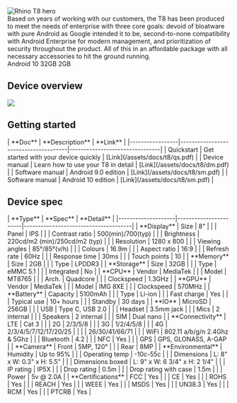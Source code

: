 <div class="device-grid">
  <div class="device-image">
    <img src="/assets/t8-1x.png" alt="Rhino T8 hero">
  </div>
  <div class="device-intro">
    Based on years of working with our customers, the T8 has been produced to meet the needs of enterprise with three core goals: devoid of bloatware with pure Android as Google intended it to be, second-to-none compatibility with Android Enterprise for modern management, and prioritization of security throughout the product. All of this in an affordable package with all necessary accessories to hit the ground running.
    <div class="device-details">
      <item><i class="fab fa-android"></i> Android 10</item>
      <item><i class="fab fa-android"></i> 32GB</item>
      <item><i class="fab fa-android"></i> 2GB</item>
    </div>
  </div>
</div>

## Device overview

![](/assets/t8_overview-1x.png)

## Getting started

<div id="support_table" markdown="1">
| **Doc**         | **Description**                      | **Link**                       |
|-----------------|--------------------------------------|--------------------------------|
| Quickstart      | Get started with your device quickly | [Link](/assets/docs/t8/qs.pdf) |
| Device manual   | Learn how to use your T8 in detail   | [Link](/assets/docs/t8/dm.pdf) |
| Software manual | Android 9.0 edition                  | [Link](/assets/docs/t8/sm.pdf) |
| Software manual | Android 10 edition                   | [Link](/assets/docs/t8/sm.pdf) |
</div>

## Device spec

<div id="support_table" markdown="1">
| **Type**           | **Spec**              | **Detail**                           |
|--------------------|-----------------------|--------------------------------------|
| **Display**        | Size                  | 8"                                   |
|                    | Panel                 | IPS                                  |
|                    | Contrast ratio        | 500(min)/700(typ)                    |
|                    | Brightness            | 220cd/m2 (min)/250cd/m2 (typ)        |
|                    | Resolution            | 1280 x 800                           |
|                    | Viewing angles        | 85°/85°(v/h)                         |
|                    | Colours               | 16.9m                                |
|                    | Aspect ratio          | 16:9                                 |
|                    | Refresh rate          | 60Hz                                 |
|                    | Response time         | 30ms                                 |
|                    | Touch points          | 10                                   |
| **Memory**         | Size                  | 2GB                                  |
|                    | Type                  | LPDDR3                               |
| **Storage**        | Size                  | 32GB                                 |
|                    | Type                  | eMMC 5.1                             |
|                    | Integrated            | No                                   |
| **CPU**            | Vendor                | MediaTek                             |
|                    | Model                 | MT8765                               |
|                    | Arch.                 | Quadcore                             |
|                    | Clockspeed            | 1.3GHz                               |
| **GPU**            | Vendor                | MediaTek                             |
|                    | Model                 | IMG 8XE                              |
|                    | Clockspeed            | 570MHz                               |
| **Battery**        | Capacity              | 5100mAh                              |
|                    | Type                  | Li-ion                               |
|                    | Fast charge           | Yes                                  |
|                    | Typical use           | 10+ hours                            |
|                    | Standby               | 30 days                              |
| **IO**             | MicroSD               | 256GB                                |
|                    | USB                   | Type C, USB 2.0                      |
|                    | Headset               | 3.5mm jack                           |
|                    | Mics                  | 2 internal                           |
|                    | Speakers              | 2 internal                           |
|                    | SIM                   | Dual nano                            |
| **Connectivity**   | LTE                   | Cat 3                                |
|                    | 2G                    | 2/3/5/8                              |
|                    | 3G                    | 1/2/4/5/8                            |
|                    | 4G                    | 2/3/4/5/7/12/17/20/25                |
|                    |                       | 26/30/41/66/71                       |
|                    | WiFI                  | 802.11 a/b/g/n 2.4Ghz & 5Ghz         |
|                    | Bluetooth             | 4.2                                  |
|                    | NFC                   | Yes                                  |
|                    | GPS                   | GPS, GLONASS, A-GAP                  |
| **Camera**         | Front                 | 5MP, 120°                            |
|                    | Rear                  | 8MP                                  |
| **Environmental**  | Humidity              | Up to 95%                            |
|                    | Operating temp        | -10c-55c                             |
|                    | Dimensions            | L: 8" x W: 0.3" x H: 5.5"            |
|                    | Dimensions boxed      | L: 9" x W: 6 3/4" x H: 2 1/4"        |
|                    | IP rating             | IP5X                                 |
|                    | Drop rating           | 0.5m                                 |
|                    | Drop rating with case | 1.5m                                 |
|                    | Power                 | 5v @ 2.0A                            |
| **Certifications** | FCC                   | Yes                                  |
|                    | CE                    | Yes                                  |
|                    | ROHS                  | Yes                                  |
|                    | REACH                 | Yes                                  |
|                    | WEEE                  | Yes                                  |
|                    | MSDS                  | Yes                                  |
|                    | UN38.3                | Yes                                  |
|                    | RCM                   | Yes                                  |
|                    | PTCRB                 | Yes                                  |
</div>
